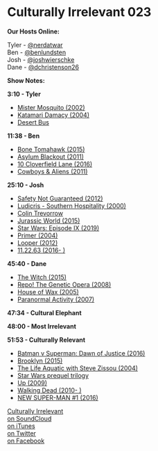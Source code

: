 # Culturally Irrelevant 023

**Our Hosts Online:**

Tyler - [@nerdatwar]  
Ben - [@benlundsten]  
Josh - [@joshwierschke]  
Dane - [@dchristenson26]  

**Show Notes:**    

**3:10 - Tyler**  

 - [Mister Mosquito (2002)](https://en.wikipedia.org/wiki/Mister_Mosquito)   
 - [Katamari Damacy (2004)](https://en.wikipedia.org/wiki/Katamari_Damacy)   
 - [Desert Bus](http://www.newyorker.com/tech/elements/desert-bus-the-very-worst-video-game-ever-created)   

**11:38 - Ben**   

 - [Bone Tomahawk (2015)](http://www.imdb.com/title/tt2494362/)   
 - [Asylum Blackout (2011)](http://www.imdb.com/title/tt1027820/)   
 - [10 Cloverfield Lane (2016)](http://www.imdb.com/title/tt1179933/)   
 - [Cowboys & Aliens (2011)](http://www.imdb.com/title/tt0409847/)   

**25:10 - Josh**   

 - [Safety Not Guaranteed (2012)](http://www.imdb.com/title/tt1862079/)   
 - [Ludicris - Southern Hospitality (2000)](https://www.youtube.com/watch?v=2QWQVm9J5DM)   
 - [Colin Trevorrow](http://www.imdb.com/name/nm1119880/)   
 - [Jurassic World (2015)](http://www.imdb.com/title/tt0369610/)   
 - [Star Wars: Episode IX (2019)](http://www.imdb.com/title/tt2527338/)   
 - [Primer (2004)](http://www.imdb.com/title/tt0390384/)   
 - [Looper (2012)](http://www.imdb.com/title/tt1276104/)   
 - [11.22.63 (2016- )](http://www.imdb.com/title/tt2879552/)   

**45:40 - Dane**   

 - [The Witch (2015)](http://www.imdb.com/title/tt4263482/)   
 - [Repo! The Genetic Opera (2008)](http://www.imdb.com/title/tt0963194/)   
 - [House of Wax (2005)](http://www.imdb.com/title/tt0397065/)   
 - [Paranormal Activity (2007)](http://www.imdb.com/title/tt1179904/)   

**47:34 - Cultural Elephant**   

**48:00 - Most Irrelevant**   

**51:53 - Culturally Relevant**   

 - [Batman v Superman: Dawn of Justice (2016)](http://www.imdb.com/title/tt2975590/)   
 - [Brooklyn (2015)](http://www.imdb.com/title/tt2381111/)   
 - [The Life Aquatic with Steve Zissou (2004)](http://www.imdb.com/title/tt0362270/)   
 - [Star Wars prequel trilogy](http://starwars.wikia.com/wiki/Prequel_trilogy)   
 - [Up (2009)](http://www.imdb.com/title/tt1049413/)   
 - [Walking Dead (2010- )](http://www.imdb.com/title/tt1520211/)    
 - [NEW SUPER-MAN #1 (2016)](http://www.dccomics.com/comics/new-super-man-2016/new-super-man-1)   


[Culturally Irrelevant](http://www.culturallyirrelevant.com/)  
[on SoundCloud](https://soundcloud.com/culturally-irrelevant)  
[on iTunes](https://itun.es/i6Lj4FQ)  
[on Twitter](https://twitter.com/cirrelevantpod)  
[on Facebook](https://www.facebook.com/culturallyirrelevant)  

[@nerdatwar]: http://twitter.com/nerdatwar  
[@benlundsten]: http://twitter.com/benlundsten  
[@joshwierschke]: http://twitter.com/joshwierschke  
[@dchristenson26]: https://twitter.com/dchristenson26  
